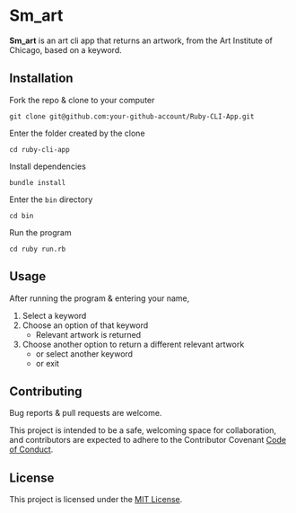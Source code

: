 # Sm_art
**Sm_art** is an art cli app that returns an artwork, from the Art Institute of Chicago, based on a keyword. 

## Installation 
Fork the repo & clone to your computer

  `git clone git@github.com:your-github-account/Ruby-CLI-App.git`

Enter the folder created by the clone

  `cd ruby-cli-app`

Install dependencies

  `bundle install`

Enter the `bin` directory

  `cd bin`

Run the program

  `cd ruby run.rb`

## Usage
After running the program & entering your name, 


1. Select a keyword
2. Choose an option of that keyword
    * Relevant artwork is returned
3. Choose another option to return a different relevant artwork
    * or select another keyword
    * or exit 

## Contributing
Bug reports & pull requests are welcome. 

This project is intended to be a safe, welcoming space for collaboration, and contributors are expected to adhere to the Contributor Covenant [Code of Conduct](https://www.contributor-covenant.org/version/2/0/code_of_conduct/).

## License
This project is licensed under the [MIT License](https://www.mit.edu/~amini/LICENSE.md). 







